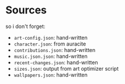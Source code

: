 # Sources

so i don't forget:

* `art-config.json`: hand-written
* `character.json`: from auracite
* `contributions.json`: hand-written
* `music.json.json`: hand-written
* `recent-changes.json`: hand-written
* `sizes.json`: output from art optimizer script
* `wallpapers.json`: hand-written
